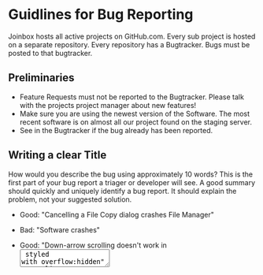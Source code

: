 # Guidlines for Bug Reporting

Joinbox hosts all active projects on GitHub.com. Every sub project is hosted on a separate repository. Every repository has a Bugtracker. Bugs must be posted to that bugtracker.

## Preliminaries

- Feature Requests must not be reported to the Bugtracker. Please talk with the projects project manager about new features!
- Make sure you are using the newest version of the Software. The most recent software is on almost all our project found on the staging server.
- See in the Bugtracker if the bug already has been reported.


## Writing a clear Title

How would you describe the bug using approximately 10 words? This is the first part of your bug report a triager or developer will see. A good summary should quickly and uniquely identify a bug report. It should explain the problem, not your suggested solution.

- Good: "Cancelling a File Copy dialog crashes File Manager"
- Bad: "Software crashes"

- Good: "Down-arrow scrolling doesn't work in <textarea> styled with overflow:hidden"
- Bad: "Browser should work with my web site"


## Writing precise steps to reproduce

Steps to reproduce are the most important part of any bug report. If a developer is able to reproduce the bug, the bug is very likely to be fixed. If the steps are unclear, it might not even be possible to know whether the bug has been fixed.

Describe your method of interacting with the Software in addition to the intent of each step.

- Imprecise: "Navigate to the page containing the event Darkside and press the «buy tickets button». ..."
- Precis: "Navigate to the page «http://events.ch/de/Electro-Electropop/Reitschule-Dachstock/Bern/Darkside/e-240076/», select 1 ticket and press the «buy tickets button». ..."

After your steps, precisely describe the observed result and the expected result. Clearly separate facts (observations) from speculations.

- Imprecise: "It doesn't work"
- Precise: "Instead of showing the german Checkout page, it shows the english checkout page."


## Screenshots & Stack Traces

- If you encounter a bug wich causes a part of the product not to be rendered as expected please include a screenshot of that part of the product. 
- Don't include screenshots if they don't display / help identify the problem.
- If any interactive part of the product fails / doesn work you should include all output of th developer console of your browser. See [getting Stack Traces](https://github.com/joinbox/guidelines/tree/master/bugtracker/stackTraces.md) 


## Product Version

You must always include the exact version of Browser / Operating System you were using when encountering the bug. See [Finding my Browser Version](https://github.com/joinbox/guidelines/tree/master/bugtracker/browserVersion.md) and [Finding my Operating System Version](https://github.com/joinbox/guidelines/tree/master/bugtracker/osVersion.md)

- Bad: "Firefox / Linux"
- Good: "Mozilla Firefox for Ubuntu canonical 1.0 / Ubuntu Saucy Salamander (development branch), 13.10"


## Assignment & Labels

Please don't assign the bug to anyone and don't add any labels to it. The Project Manager will triage the Bugs regularly. If it's urgent contact the Project Manager directly.
